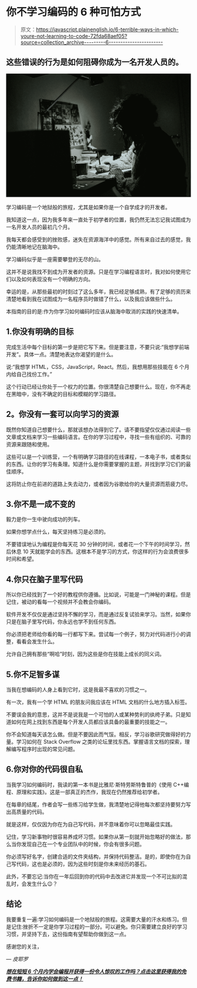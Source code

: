# 你不学习编码的 6 种可怕方式

> 原文：<https://javascript.plainenglish.io/6-terrible-ways-in-which-youre-not-learning-to-code-72fda68aef05?source=collection_archive---------6----------------------->

## 这些错误的行为是如何阻碍你成为一名开发人员的。

![](img/d978874f12e6ddb33560c72bdf886cca.png)

学习编码是一个地狱般的旅程，尤其是如果你是一个自学成才的开发者。

我知道这一点，因为我多年来一直处于初学者的位置，我仍然无法忘记我试图成为一名开发人员的最初几个月。

我每天都会感受到的挫败感，迷失在资源海洋中的感觉。所有来自过去的感觉，我仍能清晰地记在脑海中。

学习编码似乎是一座需要攀登的无尽的山。

这并不是说我找不到成为开发者的资源。只是在学习编程语言时，我对如何使用它们以及如何表现没有一个明确的方向。

幸运的是，从那些最初的时刻过了这么多年，我已经足够成熟，有了足够的资历来清楚地看到我在试图成为一名程序员时做错了什么，以及我应该做些什么。

本指南的目的是:作为你学习如何编码时应该从脑海中取消的实践的快速清单。

## 1.你没有明确的目标

完成生活中每个目标的第一步是把它写下来。但是要注意，不要只说:“我想学前端开发”。具体一点。清楚地表达你渴望的是什么。

说:“我想学 HTML，CSS，JavaScript，React。然后，我想用那些技能在 6 个月内给自己找份工作。”

这个行动已经让你处于一个权力的位置。你很清楚自己想要什么。现在，你不再走在黑暗中，没有不确定的目标和模糊的学习路径。

## **2。你没有一套可以向**学习的资源

既然你知道自己想要什么，那就该想办法得到它了。请不要指望仅仅通过阅读一些文章或文档来学习一些编码语言。在你的学习过程中，寻找一些有组织的、可靠的资源来跟随和使用。

这些可以是一个训练营，一个有明确学习路径的在线课程，一本电子书，或者类似的东西。让你的学习有条理。知道什么是你需要掌握的主题，并找到学习它们的最佳顺序。

这将防止你在前进的道路上失去动力，或者因为谷歌给你的大量资源而筋疲力尽。

## 3.你不是一成不变的

毅力是你一生中驶向成功的列车。

如果你想学点什么，每天坚持练习是必须的。

不要错误地认为编程是你每天花 30 分钟的时间，或者花一个下午的时间学习，然后休息 10 天就能学会的东西。这根本不是学习的方式，你这样的行为会浪费很多时间和希望。

## 4.你只在脑子里写代码

所以你已经找到了一个好的教程供你遵循。比如说，可能是一门神秘的课程。但是记住，被动的看每一个视频并不会教会你编码。

软件开发不仅仅是通过坚持不懈的学习，而是通过反复试验来学习。当然，如果你只是在脑子里写代码，你永远也学不到任何东西。

你必须把老师给你看的每一行都写下来。尝试每一个例子，努力对代码进行小的调整，看看会发生什么。

允许自己拥有那些“啊哈”时刻，因为这些是你在技能上成长的同义词。

## 5.你不足智多谋

当我在想编码的人身上看到它时，这是我最不喜欢的习惯之一。

有一次，我有一个学 HTML 的朋友问我应该在 HTML 文档的什么地方插入标签。

不要误会我的意思，这并不是说我是一个可怕的人或某种势利的纨绔子弟。只是知道如何在网上找到东西是每个开发人员都应该具备的最重要的技能之一。

你不会知道每天该怎么做。但是不要因此而气馁。相反，学习谷歌研究做得好的力量。学习如何在 Stack Overflow 之类的论坛里找东西。掌握语言文档的探索，理解编写程序时出现的常见问题。

## 6.你对你的代码很自私

当我学习如何编码时，我读的第一本书是比雅尼·斯特劳斯特鲁普的《使用 C++编程、原理和实践》。这是一部真正的杰作，我现在仍然推荐给初学者。

在每章的结尾，作者会写一些练习给学生做，我清楚地记得他每次都坚持要努力写出高质量的代码。

就是这样，仅仅因为你在为自己写代码，并不意味着你可以忽略最佳实践。

记住，学习新事物时很容易养成坏习惯。如果你从第一刻就开始忽略好的做法，那么当你发现自己在一个专业团队中的时候，你会有很多问题。

你必须写好名字，创建合适的文件夹结构，并保持代码整洁。是的，即使你在为自己写代码，这也是必须的，因为这些时刻是你未来经历的基石。

此外，不要忘记:当你在一年后回到你的代码中去改进它并发现一个不可比拟的混乱时，会发生什么😉？

## **结论**

我要重复一遍:学习如何编码是一个地狱般的旅程。这需要大量的汗水和练习。但是记住:挫折不一定是你学习过程的一部分。可以避免。你只需要建立良好的学习习惯，并坚持下去，这份指南有望帮助你做到这一点。

感谢您的关注，

— *皮耶罗*

[***想在短短 6 个月内学会编程并获得一份令人惊叹的工作吗？点击这里获得我的免费书籍，告诉你如何做到这一点！***](https://astounding-motivator-3764.ck.page/b922e9420e)
